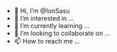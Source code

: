 - 👋 Hi, I’m @IonSasu
- 👀 I’m interested in ...
- 🌱 I’m currently learning ...
- 💞️ I’m looking to collaborate on ...
- 📫 How to reach me ...

<!---
IonSasu/IonSasu is a ✨ special ✨ repository because its `README.md` (this file) appears on your GitHub profile.
You can click the Preview link to take a look at your changes.
--->
